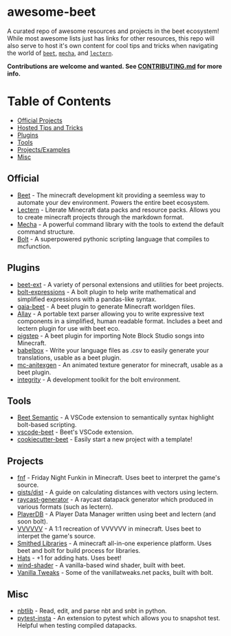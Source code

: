 # awesome-beet
A curated repo of awesome resources and projects in the beet ecosystem! While most awesome lists just has links for other resources, this repo will also serve to host it's own content for cool tips and tricks when navigating the world of [`beet`](https://github.com/mcbeet/beet), [`mecha`](https://github.com/mcbeet/mecha), and [`lectern`](https://github.com/mcbeet/lectern).

**Contributions are welcome and wanted. See [CONTRIBUTING.md](CONTRIBUTING.md) for more info.**

# Table of Contents

- [Official Projects](#official)
- [Hosted Tips and Tricks](resources)
- [Plugins](#plugins)
- [Tools](#tools)
- [Projects/Examples](#projects)
- [Misc](#misc)


## Official

- [Beet](https://github.com/mcbeet/beet) - The minecraft development kit providing a seemless way to automate your dev environment. Powers the entire beet ecosystem.
- [Lectern](https://github.com/mcbeet/lectern) - Literate Minecraft data packs and resource packs. Allows you to create minecraft projects through the markdown format.
- [Mecha](https://github.com/mcbeet/mecha) - A powerful command library with the tools to extend the default command structure.
- [Bolt](https://github.com/mcbeet/bolt) - A superpowered pythonic scripting language that compiles to mcfunction.


## Plugins

- [beet-ext](https://github.com/Arcensoth/beet-ext) - A variety of personal extensions and utilities for beet projects.
- [bolt-expressions](https://github.com/rx-modules/bolt-expressions) - A bolt plugin to help write mathematical and simplified expressions with a pandas-like syntax.
- [gaia-beet](https://github.com/misode/gaia-beet) - A beet plugin to generate Minecraft worldgen files.
- [Allay](https://github.com/DoubleF3lix/Allay) - A portable text parser allowing you to write expressive text components in a simplified, human readable format. Includes a beet and lectern plugin for use with beet eco.
- [pigstep](https://github.com/vberlier/pigstep) - A beet plugin for importing Note Block Studio songs into Minecraft.
- [babelbox](https://github.com/OrangeUtan/babelbox) - Write your language files as .csv to easily generate your translations, usable as a beet plugin.
- [mc-anitexgen](https://github.com/OrangeUtan/mcanitexgen) - An animated texture generator for minecraft, usable as a beet plugin.
- [integrity](https://github.com/thewii/integrity) - A development toolkit for the bolt environment.


## Tools

- [Beet Semantic](https://github.com/TheNuclearNexus/BeetSemantics/) - A VSCode extension to semantically syntax highlight bolt-based scripting.
- [vscode-beet](https://github.com/mcbeet/vscode-beet) - Beet's VSCode extension.
- [cookiecutter-beet](https://github.com/OrangeUtan/cookiecutter-beet) - Easily start a new project with a template!


## Projects

- [fnf](https://github.com/vberlier/fnf) - Friday Night Funkin in Minecraft. Uses beet to interpret the game's source.
- [gists/dist](https://github.com/rx-modules/gists/tree/main/dist) - A guide on calculating distances with vectors using lectern.
- [raycast-generator](https://help.sourceblock.net/beta/tools/data-packs/raycasting-generator) - A raycast datapack generator which produced in various formats (such as lectern).
- [PlayerDB](https://github.com/rx-modules/PlayerDB) - A Player Data Manager written using beet and lectern (and soon bolt).
- [VVVVVV](https://github.com/Bentroen/VVVVVV-in-Minecraft) - A 1:1 recreation of VVVVVV in minecraft. Uses beet to interpet the game's source.
- [Smithed Libraries](https://github.com/Smithed-MC/Libraries) - A minecraft all-in-one experience platform. Uses beet and bolt for build process for libraries.
- [Hats](https://github.com/OrangeUtan/Hats) - +1 for adding hats. Uses beet!
- [wind-shader](https://github.com/OrangeUtan/mc-wind-shader/) - A vanilla-based wind shader, built with beet.
- [Vanilla Tweaks](https://github.com/VanillaTweaks/packs) - Some of the vanillatweaks.net packs, built with bolt.

## Misc

- [nbtlib](https://github.com/vberlier/nbtlib) - Read, edit, and parse nbt and snbt in python.
- [pytest-insta](https://github.com/vberlier/pytest-insta) - An extension to pytest which allows you to snapshot test. Helpful when testing compiled datapacks.

